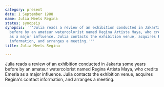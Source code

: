 ```yaml
---
category: present
date: 1 September 1988
name: Julia Meets Regina
status: synopsis
synopsis: '''Julia reads a review of an exhibition conducted in Jakarta some years
  before by an amateur watercolorist named Regina Artista Maya, who credits Emeria
  as a major influence. Julia contacts the exhibition venue, acquires Regina''s contact
  information, and arranges a meeting.'''
title: Julia Meets Regina

---
```





Julia reads a review of an exhibition conducted in Jakarta some years before
by an amateur watercolorist named Regina Artista Maya, who credits Emeria as a major influence. Julia contacts the exhibition venue, acquires Regina's contact information, and arranges a meeting. 
